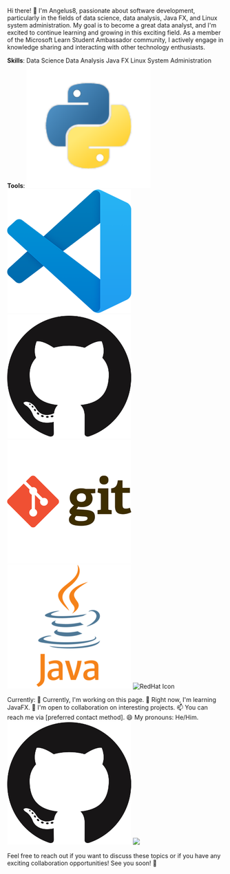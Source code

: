 Hi there! 👋
I'm Angelus8, passionate about software development, particularly in the fields of data science, data analysis, Java FX, and Linux system administration. 
My goal is to become a great data analyst, and I'm excited to continue learning and growing in this exciting field. 
As a member of the Microsoft Learn Student Ambassador community, I actively engage in knowledge sharing and interacting with other technology enthusiasts.

**Skills**:
Data Science Data Analysis Java FX Linux System Administration
**Tools**:
![Python Icon](https://github.com/github/explore/raw/main/topics/python/python.png)
![VSCode Icon](https://github.com/github/explore/raw/main/topics/visual-studio-code/visual-studio-code.png)
![GitHub Icon](https://github.com/github/explore/raw/main/topics/github/github.png)
![Git Icon](https://github.com/github/explore/raw/main/topics/git/git.png)
![Java Icon](https://github.com/github/explore/raw/main/topics/java/java.png)
![RedHat Icon](https://github.com/github/explore/raw/main/topics/red-hat/red-hat.png)

Currently:
🔭 Currently, I'm working on this page.
🌱 Right now, I'm learning JavaFX.
👯 I'm open to collaboration on interesting projects.
📫 You can reach me via [preferred contact method].
😄 My pronouns: He/Him.
[![GitHub Icon](https://github.com/github/explore/raw/main/topics/github/github.png)](https://github.com/Angelus8)
[<img src="https://example.com/linkedin_icon.png" width="30">](https://www.linkedin.com/in/acobe-ange-ulrich-boni/)

Feel free to reach out if you want to discuss these topics or if you have any exciting collaboration opportunities!
See you soon! 🚀
